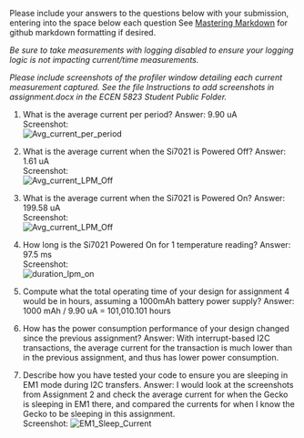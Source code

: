 Please include your answers to the questions below with your submission, entering into the space below each question
See [Mastering Markdown](https://guides.github.com/features/mastering-markdown/) for github markdown formatting if desired.

*Be sure to take measurements with logging disabled to ensure your logging logic is not impacting current/time measurements.*

*Please include screenshots of the profiler window detailing each current measurement captured.  See the file Instructions to add screenshots in assignment.docx in the ECEN 5823 Student Public Folder.* 

1. What is the average current per period?
   Answer: 9.90 uA
   <br>Screenshot:  
   ![Avg_current_per_period](https://github.com/CU-ECEN-5823/ecen5823-assignment4-vido2373/blob/master/questions/Assignment4-Screenshots/avg_current_per_period.JPG)  

2. What is the average current when the Si7021 is Powered Off?
   Answer: 1.61 uA
   <br>Screenshot:  
   ![Avg_current_LPM_Off](https://github.com/CU-ECEN-5823/ecen5823-assignment4-vido2373/blob/master/questions/Assignment4-Screenshots/avg_current_lpm_off.JPG)  

3. What is the average current when the Si7021 is Powered On?
   Answer: 199.58 uA
   <br>Screenshot:  
   ![Avg_current_LPM_Off](https://github.com/CU-ECEN-5823/ecen5823-assignment4-vido2373/blob/master/questions/Assignment4-Screenshots/avg_current_lpm_on.JPG)  

4. How long is the Si7021 Powered On for 1 temperature reading?
   Answer: 97.5 ms
   <br>Screenshot:  
   ![duration_lpm_on](https://github.com/CU-ECEN-5823/ecen5823-assignment4-vido2373/blob/master/questions/Assignment4-Screenshots/avg_current_lpm_on.JPG)  

5. Compute what the total operating time of your design for assignment 4 would be in hours, assuming a 1000mAh battery power supply?
   Answer: 1000 mAh / 9.90 uA = 101,010.101 hours
   
6. How has the power consumption performance of your design changed since the previous assignment?
   Answer: With interrupt-based I2C transactions, the average current for the transaction is much lower than in the previous assignment, and thus has lower power consumption.
   
7. Describe how you have tested your code to ensure you are sleeping in EM1 mode during I2C transfers.
   Answer: I would look at the screenshots from Assignment 2 and check the average current for when the Gecko is sleeping in EM1 there, and compared the currents for when I know the Gecko to be sleeping in this assignment.
    <br>Screenshot:
   ![EM1_Sleep_Current](https://github.com/CU-ECEN-5823/ecen5823-assignment4-vido2373/blob/master/questions/Assignment4-Screenshots/EM1_sleep_current.JPG)
   

